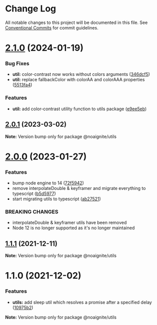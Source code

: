 # Change Log

All notable changes to this project will be documented in this file.
See [Conventional Commits](https://conventionalcommits.org) for commit guidelines.

# [2.1.0](https://github.com/noaignite/accelerator/compare/@noaignite/utils@2.0.1...@noaignite/utils@2.1.0) (2024-01-19)


### Bug Fixes

* **util:** color-contrast now works without colors arguments ([346dcf5](https://github.com/noaignite/accelerator/commit/346dcf5183b79f5a8ba2705d1bf03eba93467936))
* **util:** replace fallbackColor with colorAA and colorAAA properties ([5513fa4](https://github.com/noaignite/accelerator/commit/5513fa4085cf4845697e4ee9ac37b92a12915c07))


### Features

* **util:** add color-contrast utility function to utils package ([e9ee5eb](https://github.com/noaignite/accelerator/commit/e9ee5eb8e19a1796a312c9e207107aa210c6e061))





## [2.0.1](https://github.com/noaignite/accelerator/compare/@noaignite/utils@2.0.0...@noaignite/utils@2.0.1) (2023-03-02)

**Note:** Version bump only for package @noaignite/utils





# [2.0.0](https://github.com/noaignite/accelerator/compare/@noaignite/utils@1.1.1...@noaignite/utils@2.0.0) (2023-01-27)


### Features

* bump node engine to 14 ([72f5942](https://github.com/noaignite/accelerator/commit/72f594247b275a60b45890efc06d43c1241c6b24))
* remove interpolateDouble & keyframer and migrate everything to typescript ([b5d5977](https://github.com/noaignite/accelerator/commit/b5d59776de9e06a7f35860fd9bc790b346df1235))
* start migrating utils to typescript ([ab27521](https://github.com/noaignite/accelerator/commit/ab275211cfffb6e0f08938663a58bab6675be4d7))


### BREAKING CHANGES

* interpolateDouble & keyframer utils have been removed
* Node 12 is no longer supported as it's no longer maintained





## [1.1.1](https://github.com/noaignite/accelerator/compare/@noaignite/utils@1.1.0...@noaignite/utils@1.1.1) (2021-12-11)

**Note:** Version bump only for package @noaignite/utils





# 1.1.0 (2021-12-02)


### Features

* **utils:** add sleep util which resolves a promise after a specified delay ([10975b2](https://github.com/noaignite/oui/commit/10975b2bd14fbd8d98dc99ca65fa76257019f920))







**Note:** Version bump only for package @noaignite/utils
